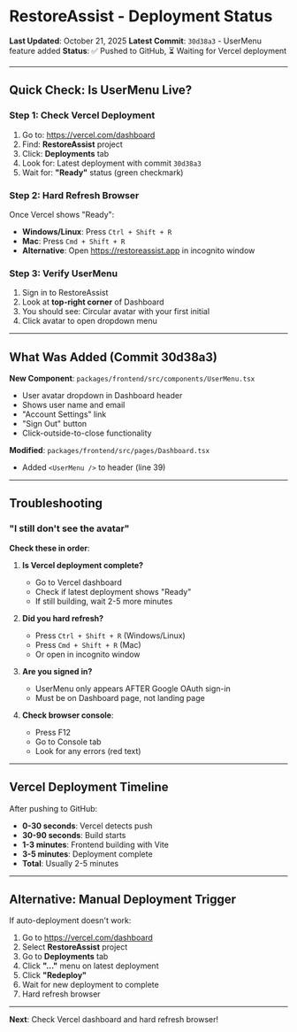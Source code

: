 # RestoreAssist - Deployment Status

**Last Updated**: October 21, 2025
**Latest Commit**: `30d38a3` - UserMenu feature added
**Status**: ✅ Pushed to GitHub, ⏳ Waiting for Vercel deployment

---

## Quick Check: Is UserMenu Live?

### Step 1: Check Vercel Deployment
1. Go to: https://vercel.com/dashboard
2. Find: **RestoreAssist** project
3. Click: **Deployments** tab
4. Look for: Latest deployment with commit `30d38a3`
5. Wait for: **"Ready"** status (green checkmark)

### Step 2: Hard Refresh Browser
Once Vercel shows "Ready":
- **Windows/Linux**: Press `Ctrl + Shift + R`
- **Mac**: Press `Cmd + Shift + R`
- **Alternative**: Open https://restoreassist.app in incognito window

### Step 3: Verify UserMenu
1. Sign in to RestoreAssist
2. Look at **top-right corner** of Dashboard
3. You should see: Circular avatar with your first initial
4. Click avatar to open dropdown menu

---

## What Was Added (Commit 30d38a3)

**New Component**: `packages/frontend/src/components/UserMenu.tsx`
- User avatar dropdown in Dashboard header
- Shows user name and email
- "Account Settings" link
- "Sign Out" button
- Click-outside-to-close functionality

**Modified**: `packages/frontend/src/pages/Dashboard.tsx`
- Added `<UserMenu />` to header (line 39)

---

## Troubleshooting

### "I still don't see the avatar"

**Check these in order**:

1. **Is Vercel deployment complete?**
   - Go to Vercel dashboard
   - Check if latest deployment shows "Ready"
   - If still building, wait 2-5 more minutes

2. **Did you hard refresh?**
   - Press `Ctrl + Shift + R` (Windows/Linux)
   - Press `Cmd + Shift + R` (Mac)
   - Or open in incognito window

3. **Are you signed in?**
   - UserMenu only appears AFTER Google OAuth sign-in
   - Must be on Dashboard page, not landing page

4. **Check browser console**:
   - Press F12
   - Go to Console tab
   - Look for any errors (red text)

---

## Vercel Deployment Timeline

After pushing to GitHub:
- **0-30 seconds**: Vercel detects push
- **30-90 seconds**: Build starts
- **1-3 minutes**: Frontend building with Vite
- **3-5 minutes**: Deployment complete
- **Total**: Usually 2-5 minutes

---

## Alternative: Manual Deployment Trigger

If auto-deployment doesn't work:

1. Go to https://vercel.com/dashboard
2. Select **RestoreAssist** project
3. Go to **Deployments** tab
4. Click **"..."** menu on latest deployment
5. Click **"Redeploy"**
6. Wait for new deployment to complete
7. Hard refresh browser

---

**Next**: Check Vercel dashboard and hard refresh browser!
